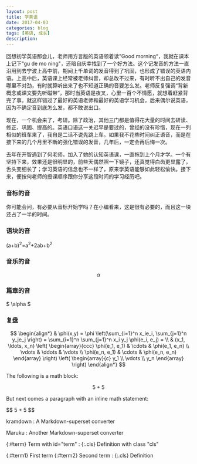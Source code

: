 ```yaml
---
layout: post
title: 学美语
date: 2017-04-03
categories: blog
tags: [英语, 成长]
description: 
---
```


回想初学英语那会儿，老师用方言版的英语领着读”Good morning“，我就在课本上记下“gu de mo ning"，还暗自庆幸找到了一个好方法。这个记发音的方法一直沿用到去宁波上高中前，期间上千单词的发音得到了巩固，也形成了错误的英语内语。上高中后，英语课上经常被老师纠音，却总改不过来，有时听不出自己的发音哪里不对劲，有时就算听出来了也不知道正确的音要怎么发。老师反复强调“背新概念或课文要先听磁带”，那时当英语是夜叉，心里一百个不情愿，就想着赶紧背完了事。就这样错过了最好的英语老师和最好的英语学习机会，后来偶尔说英语，因为不确定音到底怎么发，都不敢说出口。

现在，一个机会来了，考研。除了政治，其他三门都是值得花大量的时间去研读、修正、巩固、提高的。英语口语这一关迟早是要过的，曾经的没有珍惜，现在一列相似的班车来了，我自是二话不说先跳上车。如果我不花些时间纠正语音，而是在接下来的几个月里不断的强化错误的发音，几年后，一定会再后悔一次。

去年在开智遇到了何老师，加入了她的认知英语课，一直拖到上个月才学。一个有坚持下来，效果还是很明显的，前些天偶然照一下镜子，还真觉得白齿更显露了，舌头变细长了；学习英语的信念也不一样了，原来学英语能够如此轻松愉快。接下来，便按何老师的授课顺序跟你分享这段时间的学习经历吧。

### 音标的音

你可能会问，有必要从音标开始学吗？在小编看来，这是很有必要的，而且这一块还占了一半的时间。

### 语块的音

(a+b)<sup>2</sup>=a<sup>2</sup>+2ab+b<sup>2</sup>

### 音乐的音

$$
\alpha
$$

### 篇章的音

$ \alpha $

### 复盘

$$
\begin{align*}
  & \phi(x,y) = \phi \left(\sum_{i=1}^n x_ie_i, \sum_{j=1}^n y_je_j \right)
  = \sum_{i=1}^n \sum_{j=1}^n x_i y_j \phi(e_i, e_j) = \\
  & (x_1, \ldots, x_n) \left( \begin{array}{ccc}
      \phi(e_1, e_1) & \cdots & \phi(e_1, e_n) \\
      \vdots & \ddots & \vdots \\
      \phi(e_n, e_1) & \cdots & \phi(e_n, e_n)
    \end{array} \right)
  \left( \begin{array}{c}
      y_1 \\
      \vdots \\
      y_n
    \end{array} \right)
\end{align*}
$$



The following is a math block:

$$ 5 + 5 $$

But next comes a paragraph with an inline math statement:

\$$ 5 + 5 $$

kramdown
: A Markdown-superset converter

Maruku
:     Another Markdown-superset converter

{:#term} Term with id="term"
: {:.cls} Definition with class "cls"

{:#term1} First term
{:#term2} Second term
: {:.cls} Definition
